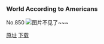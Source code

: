 ### World According to Americans
No.850
![图片不见了~~~](https://imgs.xkcd.com/comics/world_according_to_americans.png)

[原址](https://xkcd.com//850) [下载](https://imgs.xkcd.com/comics/world_according_to_americans.png)


